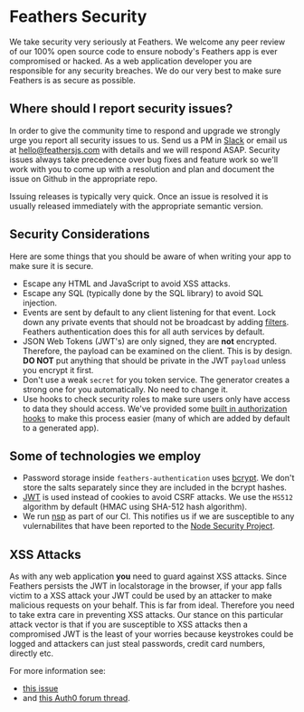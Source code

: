 # Feathers Security

We take security very seriously at Feathers. We welcome any peer review of our 100% open source code to ensure nobody's Feathers app is ever compromised or hacked. As a web application developer you are responsible for any security breaches. We do our very best to make sure Feathers is as secure as possible.

## Where should I report security issues?

In order to give the community time to respond and upgrade we strongly urge you report all security issues to us. Send us a PM in [Slack](http://slack.feathersjs.com) or email us at [hello@feathersjs.com](mailto:hello@feathersjs.com) with details and we will respond ASAP. Security issues always take precedence over bug fixes and feature work so we'll work with you to come up with a resolution and plan and document the issue on Github in the appropriate repo.

Issuing releases is typically very quick. Once an issue is resolved it is usually released immediately with the appropriate semantic version.

## Security Considerations

Here are some things that you should be aware of when writing your app to make sure it is secure.

- Escape any HTML and JavaScript to avoid XSS attacks.
- Escape any SQL (typically done by the SQL library) to avoid SQL injection.
- Events are sent by default to any client listening for that event. Lock down any private events that should not be broadcast by adding [filters](http://docs.feathersjs.com/real-time/filtering.html). Feathers authentication does this for all auth services by default.
- JSON Web Tokens (JWT's) are only signed, they are **not** encrypted. Therefore, the payload can be examined on the client. This is by design. **DO NOT** put anything that should be private in the JWT `payload` unless you encrypt it first.
- Don't use a weak `secret` for you token service. The generator creates a strong one for you automatically. No need to change it.
- Use hooks to check security roles to make sure users only have access to data they should access. We've provided some [built in authorization hooks](http://docs.feathersjs.com/authorization/bundled-hooks.html) to make this process easier (many of which are added by default to a generated app).

## Some of technologies we employ

- Password storage inside `feathers-authentication` uses [bcrypt](https://github.com/dcodeIO/bcrypt.js). We don't store the salts separately since they are included in the bcrypt hashes.
- [JWT](https://jwt.io/) is used instead of cookies to avoid CSRF attacks. We use the `HS512` algorithm by default (HMAC using SHA-512 hash algorithm).
- We run [nsp](https://github.com/nodesecurity/nsp) as part of our CI. This notifies us if we are susceptible to any vulernabilites that have been reported to the [Node Security Project](https://nodesecurity.io/).


## XSS Attacks

As with any web application **you** need to guard against XSS attacks. Since Feathers persists the JWT in localstorage in the browser, if your app falls victim to a XSS attack your JWT could be used by an attacker to make malicious requests on your behalf. This is far from ideal. Therefore you need to take extra care in preventing XSS attacks. Our stance on this particular attack vector is that if you are susceptible to XSS attacks then a compromised JWT is the least of your worries because keystrokes could be logged and attackers can just steal passwords, credit card numbers, directly etc.

For more information see:

- [this issue](https://github.com/feathersjs/feathers-authentication/issues/132)
- and [this Auth0 forum thread](https://ask.auth0.com/t/stealing-jwt-from-authenticated-user/352/3).


